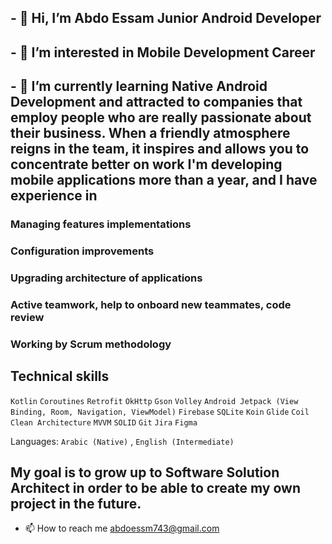 ## - 👋 Hi, I’m Abdo Essam Junior Android Developer 
## - 👀 I’m interested in Mobile Development Career 
## - 🌱 I’m currently learning Native Android Development and attracted to companies that employ people who are really passionate about their business. When a friendly atmosphere reigns in the team, it inspires and allows you to concentrate better on work I'm developing mobile applications more than a year, and I have experience in 
 
###  Managing features implementations
###  Configuration improvements
###  Upgrading architecture of applications
###  Active teamwork, help to onboard new teammates, code review
###  Working by Scrum methodology





 ## Technical skills  
 `Kotlin`    `Coroutines`    `Retrofit`    `OkHttp`    `Gson`    `Volley`    `Android Jetpack (View Binding, Room, Navigation, ViewModel)`    `Firebase`  `SQLite`    `Koin`    `Glide`    `Coil`    `Clean Architecture`    `MVVM`    `SOLID`    `Git`    `Jira`   `Figma`
 
 
 
 

Languages: `Arabic (Native)` , `English (Intermediate)` 



 ## My goal is to grow up to Software Solution Architect in order to be able to create my own project in the future.

- 📫 How to reach me abdoessm743@gmail.com

<!---
abdo-essam/abdo-essam is a ✨ special ✨ repository because its `README.md` (this file) appears on your GitHub profile.
You can click the Preview link to take a look at your changes.
--->
